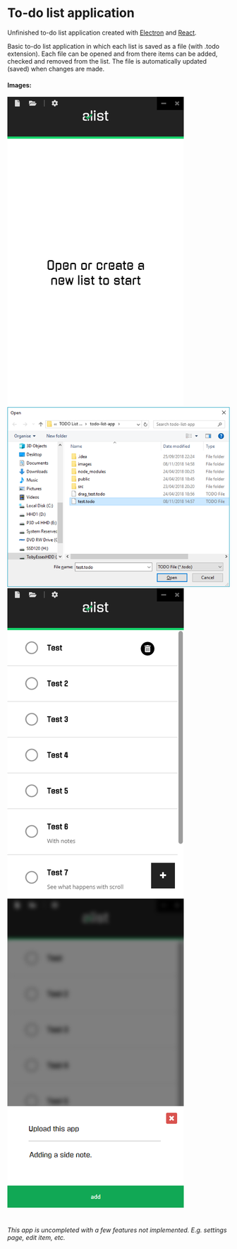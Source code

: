 # To-do list application

Unfinished to-do list application created with [Electron][0] and [React][1].

Basic to-do list application in which each list is saved as a file (with .todo extension).
Each file can be opened and from there items can be added, checked and removed from the list. 
The file is automatically updated (saved) when changes are made.

[0]: https://electronjs.org/
[1]: https://reactjs.org/

#### Images:

![Start Up](images/examples/Start%20Up.png)
![Opening List](images/examples/Opening%20List.png)
![Test File Opened](images/examples/Test%20File%20Opened.png)
![Adding Item to the List](images/examples/Adding%20an%20item%20to%20the%20list.png)

#

_This app is uncompleted with a few features not implemented. E.g. settings page, edit item, etc._

